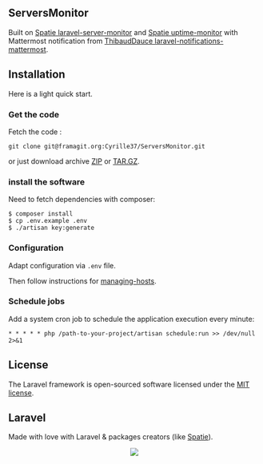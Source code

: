 
## ServersMonitor

Built on [Spatie laravel-server-monitor](https://docs.spatie.be/laravel-server-monitor/v1/introduction) and [Spatie uptime-monitor](https://docs.spatie.be/laravel-uptime-monitor/v2/) with Mattermost notification from [ThibaudDauce laravel-notifications-mattermost](https://github.com/ThibaudDauce/laravel-notifications-mattermost).

## Installation

Here is a light quick start.

### Get the code

Fetch the code :

```
git clone git@framagit.org:Cyrille37/ServersMonitor.git
```
or just download archive [ZIP](https://framagit.org/Cyrille37/ServersMonitor/repository/master/archive.zip) or [TAR.GZ](https://framagit.org/Cyrille37/ServersMonitor/repository/master/archive.tar.gz).
 
### install the software

Need to fetch dependencies with composer:
```
$ composer install
$ cp .env.example .env
$ ./artisan key:generate
```

### Configuration

Adapt configuration via `.env` file.

Then follow instructions for [managing-hosts](https://docs.spatie.be/laravel-server-monitor/v1/monitoring-basics/managing-hosts).

### Schedule jobs

Add a system cron job to schedule the application execution every minute: 
```
* * * * * php /path-to-your-project/artisan schedule:run >> /dev/null 2>&1
```

## License

The Laravel framework is open-sourced software licensed under the [MIT license](http://opensource.org/licenses/MIT).

## Laravel

Made with love with Laravel & packages creators (like [Spatie](https://spatie.be)).

<p align="center"><img src="https://laravel.com/assets/img/components/logo-laravel.svg"></p>
